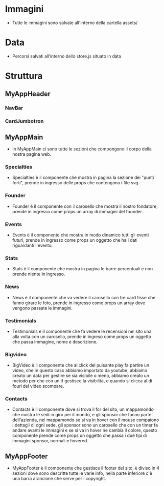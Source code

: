 # Immagini
- Tutte le immagini sono salvate all'interno della cartella assets/

# Data
- Percorsi salvati all'interno dello store.js situato in data

# Struttura

## MyAppHeader
### NavBar
### CardJumbotron

## MyAppMain
- In MyAppMain ci sono tutte le sezioni che compongono il corpo della nostra pagina web.
### Specialties
- Specialties è il componente che mostra in pagina la sezione dei "punti forti",
prende in ingresso delle props che contengono i file svg.
### Founder
- Founder è il componente con il carosello che mostra il nostro fondatore, prende in ingresso come props un array di immagini del founder.
### Events
- Events è il componente che mostra in modo dinamico tutti gli eventi futuri, prende in ingresso come props un oggetto che ha i dati riguardanti l'evento.
### Stats
- Stats è il componente che mostra in pagina le barre percentuali e non prende niente in ingresso.
### News
- News è il componente che va vedere il carosello con tre card fisse che fanno girare le foto, prende in ingresso come props un array dove vengono passate le immagini.
### Testimonials
- Testimonials è il componente che fa vedere le recensioni nel sito una alla volta con un carosello, prende in ingreso come props un oggetto che passa immagine, nome e descrizione.
### Bigvideo
- BigVideo è il componente che al click del pulsante play fa partire un video, che in questo caso abbiamo importato da youtube, abbiamo creato un data per gestire se sia visibile o meno, abbiamo creato un metodo per che con un if gestisce la visibilità, e quando si clicca al di fouri del video scompare.
### Contacts
- Contacts è il componente dove si trova il for del sito, un mappamondo che mostra le sedi in giro per il mondo, e gli sponsor che fanno parte dell'azienda, nel mappamondo se si va in hover con il mouse compaiono i dettagli di ogni sede, gli sponsor sono un carosello che con un timer fa andare avanti le immagini e se si va in hover ne cambia il colore, questo componente prende come props un oggetto che passa i due tipi di immagini sponsor, normali e hovered.
## MyAppFooter
- MyAppFooter è il componente che gestisce il footer del sito, è diviso in 4 sezioni dove sono descritte tutte le varie info, nella parte inferiore c'è una barra arancione che serve per i copyright.